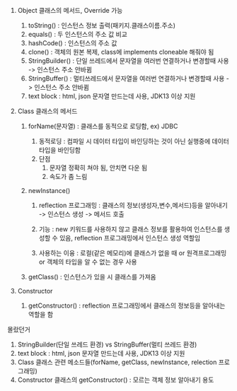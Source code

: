 1. Object 클래스의 메서드, Override 가능

   1. toString() : 인스턴스 정보 출력(패키지.클래스이름.주소)
   2. equals() : 두 인스턴스의 주소 값 비교
   3. hashCode() : 인스턴스의 주소 값
   4. clone() :  객체의 원본 복제, class에 implements cloneable 해줘야 됨
   5. StringBuilder() : 단일 쓰레드에서 문자열을 여러번 연결하거나 변경할때 사용 -> 인스턴스 주소 안바뀜
   6. StringBuffer() : 멀티쓰레드에서 문자열을 여러번 연결하거나 변경할때 사용 -> 인스턴스 주소 안바뀜
   7. text block : html, json 문자열 만드는데 사용, JDK13 이상 지원

   

2. Class 클래스의 메서드

   1. forName(문자열) : 클래스를 동적으로 로딩함, ex) JDBC

      1. 동적로딩 : 컴파일 시 데이터 타입이 바인딩하는 것이 아닌 실행중에 데이터 타입을 바인딩함
      2. 단점
         1. 문자열 정확히 쳐야 됨, 안치면 다운 됨
         2. 속도가 좀 느림

   2. newInstance() 

      1. reflection 프로그래밍 : 클래스의 정보(생성자,변수,메서드)등을 알아내기 -> 인스턴스 생성 -> 메서드 호출
      2. 기능 : new 키워드를 사용하지 않고 클래스 정보를 활용하여 인스턴스를 생성할 수 있음, reflection 프로그래밍에서 인스턴스 생성 역할임

      3. 사용하는 이융 : 로컬(같은 메모리)에 클래스가 없을 때 or 원격프로그래밍 or 객체의 타입을 알 수 없는 경우 사용	 	

   3. getClass() : 인스턴스가 있을 시 클래스를 가져옴

3. Constructor

   1. getConstructor() : reflection 프로그래밍에서 클래스의 정보등을 알아내는 역할을 함





몰랐던거

1. StringBuilder(단일 쓰레드 환경) vs StringBuffer(멀티 쓰레드 환경)
2. text block : html, json 문자열 만드는데 사용, JDK13 이상 지원
3. Class 클래스 관련 메소드들(forName, getClass, newInstance, relection 프로그래밍)
4. Constructor 클래스의 getConstructor() : 모르는 객체 정보 알아내기 용도
